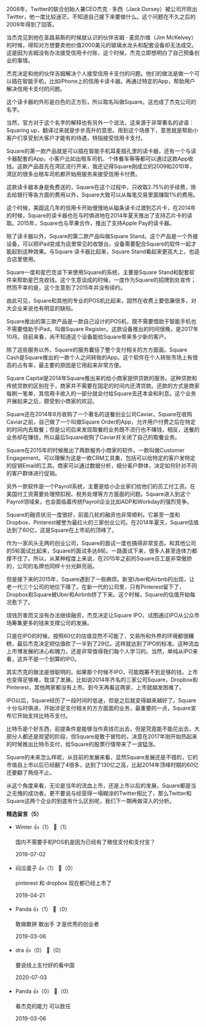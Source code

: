 2008年，Twitter的联合创始人兼CEO杰克 · 多西（Jack Dorsey）被公司开除出Twitter，他一度比较迷茫，不知道自己接下来要做什么。这个问题在不久之后的2009年得到了回答。

当杰克见到他在圣路易斯的时候就认识的伙伴吉姆 · 麦凯尔维（Jim McKelvey）的时候，得知对方想要卖他价值2000美元的玻璃水龙头和配套设备却无法成交。这是因为吉姆没有办法接受信用卡付账，这个时候，杰克立即想明白了自己预备创业的事情。

杰克决定和他的伙伴吉姆解决个人接受信用卡支付的问题。他们的做法是做一个可以插在智能手机，比如iPhone上的信用卡读卡器。再通过特定的App，帮助用户解决信用卡支付的问题。

这个读卡器的外形是白色的正方形，所以取名叫做Square。这也成了杰克公司的名字。

当然，官方对于这个名字的解释也有另外一个说法，这来源于非常著名的谚语：Squaring up，翻译过来就是步步高升的意思。用到这个场景下，意思就是帮助小客户们享受到大客户才能有的待遇，特指接受信用卡支付。

Square的第一款产品就是可以插在智能手机耳麦插孔里的读卡器，还有一个与读卡器配套的App。小客户比如出租车司机、个体餐车等等都可以通过这款App收钱。这款产品首先在湾区流行开来，我还记得Square刚成立的2009和2010年，湾区的很多出租车司机都开始用服务来接受信用卡付费。

这款读卡器本身是免费送的，Square在这个过程中，只收取2.75%的手续费，除去给银行等各方面的费用以外，Square大致可以从每笔交易里面赚取1%的费用。

这个时候，美国这几年的信用卡开始慢慢地从磁条读卡过渡到芯片卡，在2014年的时候，Square的读卡器也在与时俱进地在2014年夏天推出了支持芯片卡的读取。2015年，Square也与苹果合作，推出了支持Apple Pay的读卡器。

除了读卡器以外，Square的第二款产品叫做Square Stand。这个产品是一个外接设备，可以把iPad变成为店里常见的收银台。设备需要配合Square的软件一起才能起到这种效果。与Square 读卡器比起来，Square Stand看起来更高大上，也适合店里使用。

Square一度和星巴克谈下来使用Square的系统，主要是Square Stand和配套软件来帮助星巴克收钱。这个生意谈成的时候，一度作为Square的招牌到处宣传；然而不幸的是，这个生意到了2015年并没有续约。

由此可见，Square和其他的专业的POS机比起来，固然在收费上要低廉很多，对大企业来说也有明显的缺陷。

Square推出的第三款产品是一款自己设计的POS机，既不需要借助于智能手机也不需要借助于iPad，叫做Square Register。这款设备推出的时间很晚，是2017年10月。目前来看，尚不知道这个设备能给Square带来多少新的客户。

除了这些服务以外，Square的服务囊括了整个支付相关的方方面面。Square Cash是Square推出的一款个人之间转账的App。这个软件在个人转账市场上有很高的占有率，最主要的原因是它用起来非常方便。

Square Capital是2014年Square推出来的给小商家提供贷款的服务。这种贷款和传统贷款的区别在于，商家并不需要在固定的时间内还清贷款。还款的方式是商家每刷一笔单，其信用卡收入的一部分就会付给Square去还本金和利息。这个业务开展起来之后，颇受到小商家的欢迎。

Square还在2014年8月收购了一个著名的送餐创业公司Caviar。Square在收购Caviar之前，自己做了一个叫做Square Order的App，允许用户付费之后在特定的时间内去取餐；但是公司后来发现取餐的业务既不流行也不赚钱，相反，送餐的业务却在赚钱，所以最后Square收购了Caviar并关闭了自己的取餐业务。

Square在2015年的时候推出了两款服务小商家的软件。一款叫做Customer Engagement。可以理解为这是一款CRM工具集，包括可以给特定的客户发特定的促销Email的工具。商家可以通过数据分析，细分客户群体，决定如何针对不同的客户群体进行促销。

另外一款软件是一个Payroll系统，主要是给小企业家们给他们的员工付工资。在美国付工资需要处理预扣税、税务处理等方方面面的问题。Square进入到这个Payroll领域来，也会面临着传统Payroll企业比如ADP和Workday的强烈竞争。

Square的融资状况一度很好，前面几轮的融资也非常顺利。它甚至一度和Dropbox、Pinterest被誉为最红火的三家创业公司。在2014年夏天，Square估值达到了60亿，这是Square在上市前的顶峰了。

作为一家风头无两的创业公司，Square的面试一度也搞得非常变态。和其他公司的5轮面试比起来，Square的面试多达8轮。一路面试下来，很多人甚至连体力都撑不住了。所以，从某种程度上来说，在2015年之前的Square员工是非常傲娇的，公司的名牌也同样十分光鲜亮丽。

但是接下来的2015年，Square遇到了一些麻烦。新宠Uber和Airbnb的出现，让老一代三个公司的地位下降了。在新一代的公司里，只有Pinterest留下了，Dropbox和Square被Uber和Airbnb挤了下来。这个时候，Square的估值开始每况愈下了。

烧钱厉害而又没有办法继续融资，杰克决定让Square IPO，试图通过IPO从公众市场筹集更多的钱来支撑公司的发展。

只是在IPO的时候，按照60亿的估值显然不可能了，交易所和外界的环境都很糟糕，最后杰克决定把估值砍了一半到了29亿。这样就达到了IPO的标准。这种流血上市博发展的决心和魄力，还是非常值得我们每个人学习的。当然，单纯从IPO来看，这并不是一个划算的IPO。

其实杰克的做法是很聪明的。如果那个时候不IPO，可能既筹不到足够的钱，上市也变得足够难，耽误了发展。比如说2014年齐名的三家公司Square，Dropbox和Pinterest，其他两家都没有上市。到今天再看这两家，上市就越发困难了。

IPO以后，Square经历了一段时间的低迷，但是之后就变得越来越好了。Square十分与时俱进，开始涉足支付相关的方方面面的业务，最重要的一点，Square宣布它开始支持比特币支付。

比特币是个好东西，前提条件是能够当作真钱花出去，但是究竟能不能花出去，大部分人都还是观望的阶段，但Square是敢于冒险的，决意在2017年刚开始热起来的时候推出比特币支付，给Square的股票行情带来了一波猛涨。

Square的未来怎么样呢，从目前的发展来看，显然Square发展还是不错的，它的市值自上市以后已经翻了4倍多，达到了130亿之高，比起2014年顶峰时期的60亿还要翻了两倍不止。

从这个角度来看，无论是当年的流血上市，还是上市以后的发展，Square都是当之无愧的成功者。更不要说与经营得一塌糊涂的Twitter相比了，那么Twitter和Square这两个企业的到底有什么区别呢，我们下一期再做深入的分析。
<div><strong>精选留言（5）</strong></div><ul>
<li><span>Winter</span> 👍（1） 💬（1）<p>国内不需要手机POS机是因为已经有了微信支付和支付宝？</p>2019-07-02</li><br/><li><span>闷瓜蛋子</span> 👍（1） 💬（0）<p>pinterest 和 dropbox 现在都已经上市了</p>2019-04-21</li><br/><li><span>Panda</span> 👍（1） 💬（0）<p>敢做敢拼  敢出手 才是优秀的创业者</p>2019-03-06</li><br/><li><span>dra</span> 👍（0） 💬（0）<p>要说线上支付好的看中国</p>2020-07-03</li><br/><li><span>Panda</span> 👍（0） 💬（0）<p>看杰克的能力 可以胜任</p>2019-03-06</li><br/>
</ul>